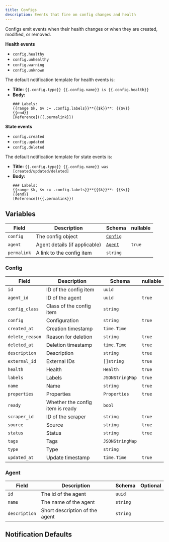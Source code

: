 ```yaml
---
title: Configs
description: Events that fire on config changes and health
---
```


Configs emit events when their health changes or when they are created, modified, or removed.

**Health events**

- `config.healthy`
- `config.unhealthy`
- `config.warning`
- `config.unknown`

The default notification template for health events is:

  * **Title:** `{{.config.type}} {{.config.name}} is {{.config.health}}`
  * **Body:**
      ```
      ### Labels:
      {{range $k, $v := .config.labels}}**{{$k}}**: {{$v}}
      {{end}}
      [Reference]({{.permalink}})
      ```
**State events**

- `config.created`
- `config.updated`
- `config.deleted`

The default notification template for state events is:

  * **Title:** `{{.config.type}} {{.config.name}} was [created/updated/deleted]`
  * **Body:**
      ```
      ### Labels:
      {{range $k, $v := .config.labels}}**{{$k}}**: {{$v}}
      {{end}}
      [Reference]({{.permalink}})
      ```


## Variables

| Field       | Description                   | Schema              | nullable |
| ----------- | ----------------------------- | ------------------- | -------- |
| `config`    | The config object             | [`Config`](#config) |          |
| `agent`     | Agent details (if applicable) | [`Agent`](#agent)   | `true`   |
| `permalink` | A link to the config item     | `string`            |          |

### Config

| Field           | Description                      | Schema          | nullable |
| --------------- | -------------------------------- | --------------- | -------- |
| `id`            | ID of the config item            | `uuid`          |          |
| `agent_id`      | ID of the agent                  | `uuid`          | `true`   |
| `config_class`  | Class of the config item         | `string`        |          |
| `config`        | Configuration                    | `string`        | `true`   |
| `created_at`    | Creation timestamp               | `time.Time`     |          |
| `delete_reason` | Reason for deletion              | `string`        | `true`   |
| `deleted_at`    | Deletion timestamp               | `time.Time`     | `true`   |
| `description`   | Description                      | `string`        | `true`   |
| `external_id`   | External IDs                     | `[]string`      | `true`   |
| `health`        | Health                           | `Health`        | `true`   |
| `labels`        | Labels                           | `JSONStringMap` | `true`   |
| `name`          | Name                             | `string`        | `true`   |
| `properties`    | Properties                       | `Properties`    | `true`   |
| `ready`         | Whether the config item is ready | `bool`          |          |
| `scraper_id`    | ID of the scraper                | `string`        | `true`   |
| `source`        | Source                           | `string`        | `true`   |
| `status`        | Status                           | `string`        | `true`   |
| `tags`          | Tags                             | `JSONStringMap` |          |
| `type`          | Type                             | `string`        |          |
| `updated_at`    | Update timestamp                 | `time.Time`     | `true`   |

### Agent

| Field         | Description                    | Schema   | Optional |
| ------------- | ------------------------------ | -------- | -------- |
| `id`          | The id of the agent            | `uuid`   |          |
| `name`        | The name of the agent          | `string` |          |
| `description` | Short description of the agent | `string` |          |

## Notification Defaults



